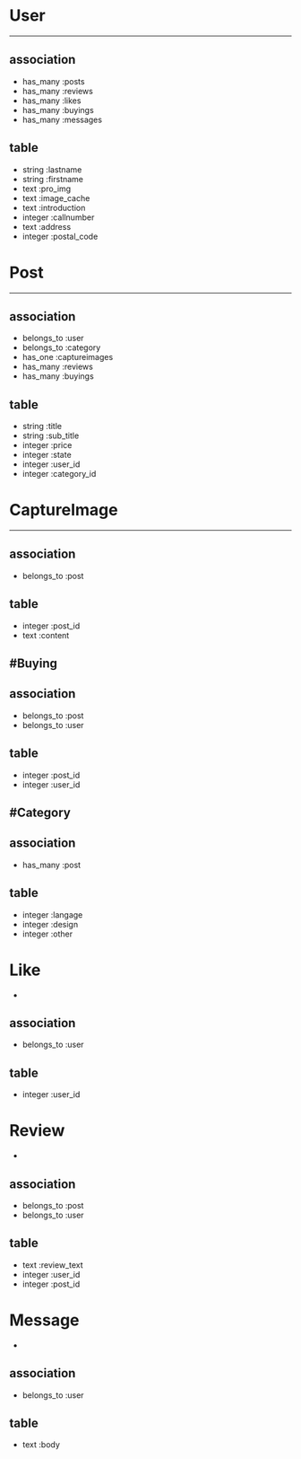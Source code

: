 <!-- #モデル名

##アソシエーション
 -アソシエーションの記述
 -アソシエーションの記述

##テーブル名

- 型 :カラム名
- 型 :カラム名

###各ページ
- 各ページについて補足説明、上から順に優先度高め
 -->

# User
---
## association

- has_many :posts
- has_many :reviews
- has_many :likes
- has_many :buyings
- has_many :messages

## table

- string :lastname
- string :firstname
- text :pro_img
- text :image_cache
- text :introduction
- integer :callnumber
- text :address
- integer :postal_code


<!-- usersコントローラー→ログイン周り、ユーザー紹介・詳細画面、購入 -->

# Post
---
## association

- belongs_to :user
- belongs_to :category
- has_one :captureimages
- has_many :reviews
- has_many :buyings

## table

- string :title
- string :sub_title
- integer :price
- integer :state
- integer :user_id
- integer :category_id

<!-- +price消費税 -->
<!-- stateで本の 可/良い/非常に良い/ほぼ新品 enum -->
<!-- postsコントローラー→出品(if user sign inで) -->

# CaptureImage
---
## association

- belongs_to :post

## table

- integer :post_id
- text :content

#Buying
---
## association

- belongs_to :post
- belongs_to :user


## table

- integer :post_id
- integer :user_id

#Category
---

## association
- has_many :post

## table
- integer :langage
- integer :design
- integer :other

<!-- 後々大区分、小区分と分けられたら...STI  -->


# Like
-
## association

- belongs_to :user

## table

- integer :user_id


# Review
-
## association

- belongs_to :post
- belongs_to :user

## table

- text :review_text
- integer :user_id
- integer :post_id

# Message
-
## association

- belongs_to :user

## table

- text :body


<!-- #ページごとの機能、（上から順に優先度高め）

###トップページ

~~ユーザーセッション~~
~~フラッシュメッセージ~~
- お問い合わせメール
- Ransackで検索機能（全文検索、単語検索）
- facebook認証（omniauth）
- twitter認証機能
- 新着図書...図書自体にお気に入りや星での評価はなし、メインタイトルとレビュー数と値段は載せたい
- 検索結果ページネーション。２０件ほどで。その際ビューで「x件中yからz件目を表示」と。
- 住所の郵便番号登録で都道府県が出る
- パスワード再通知メッセージ
- 最初にユーザーを集めるために「登録してから三ヶ月は手数料無料」などど公告
- メッセージ機能でSTI→ 一般メッセージ、お問い合わせ、招待メッセージ、メール認証etc...


###user profile画面

~~ユーザーマイページの登録情報（パスワード）の編集もメール認証に~~
~~購入履歴~~
- followはオンオフをenumで,もしくは出品のお気に入りユーザー登録をlikes_count

- 出品者の使用言語やスキルを表示
- 出品履歴
- メール、電話番号、住所などは公開範囲設定
- tech book score...本の紹介文に誤りのない信用できる出品者であるか、お気に入りがよくされているか、幅広い言語を扱っているか、などを点数つけてくれるとか。


### 購入画面

~~購入後トップページにsold out~~
- 購入された商品は買えないように
- 銀行手続き、メール
- クレジット、コンビニ


###購入完了画面
~~お届け先詳細、マイページへのリンク~~


###商品詳細画面

- お問い合わせ
- 関連書籍
- 画面を小さくすると商品画像のデザインが崩れるのを修正
- カートに入れる機能
- 買いたい側のreview
- reviewでポリモーフィック関連で、answersとquestion

###検索結果


###管理画面

~~active admin~~
- 余裕があったら綺麗なビューも欲しい

 -->

